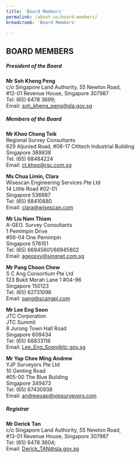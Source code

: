 ```yaml
---
title: 'Board Members'
permalink: /about-us/board-members/
breadcrumb: 'Board Members'

---
```



BOARD MEMBERS
---
##### **President of the Board**
**Mr Soh Kheng Peng** <br>
c/o Singapore Land Authority, 55 Newton Road, <br>
#12-01 Revenue House, Singapore 307987
<br>
Tel: (65) 6478 3699; <br>
Email: <soh_kheng_peng@sla.gov.sg>
<br>

##### **Members of the Board**
**Mr Khoo Chong Teik** <br>
Regional Survey Consultants <br>
629 Aljunied Road, #08-17 Cititech Industrial Building <br>
Singapore 389838 <br>
Tel: (65) 68484224 <br>
Email: <ct.khoo@rsc.com.sg>
<br>

**Ms Chua Limin, Clara** <br>
Wisescan Engineering Services Pte Ltd <br>
14 Little Road #02-01 <br>
Singapore 536987 <br>
Tel: (65) 68410880<br> 
Email: <clara@wisescan.com> 
<br>

**Mr Liu Nam Thiam** <br>
A-GEO. Survey Consultants <br>
1 Pemimpin Drive <br>
#06-04 One Pemimpin <br>
Singapore 576151 <br>
Tel: (65) 66945801/66945802 <br>
Email: <ageosvy@singnet.com.sg>
<br>

**Mr Pang Choon Chew** <br>
S C Ang Consortium Pte Ltd <br>
123 Bukit Merah Lane 1 #04-96 <br>
Singapore 150123 <br>
Tel: (65) 62731096 <br>
Email: <pang@scangpl.com> 
<br>

**Mr Lee Eng Soon**  <br>
JTC Corporation <br>
JTC Summit <br> 
8 Jurong Town Hall Road <br>
Singapore 609434 <br>
Tel: (65) 68833116 <br>
Email: <Lee_Eng_Soon@jtc.gov.sg> 
<br>

**Mr Yap Chee Ming Andrew** <br>
YJP Surveyors Pte Ltd <br>
10 Genting Road <br>
#05-00 The Blue Building <br>
Singapore 349473 <br>
Tel: (65) 67430938 <br>
Email: <andrewyap@yjpsurveyors.com> 
<br> 

##### **Registrar**

**Mr Derick Tan** <br> 
c/o Singapore Land Authority, 55 Newton Road, <br>
#13-01 Revenue House, Singapore 307987 <br>
Tel: (65) 6478 3604; <br> 
Email: <Derick_TAN@sla.gov.sg> <br>
